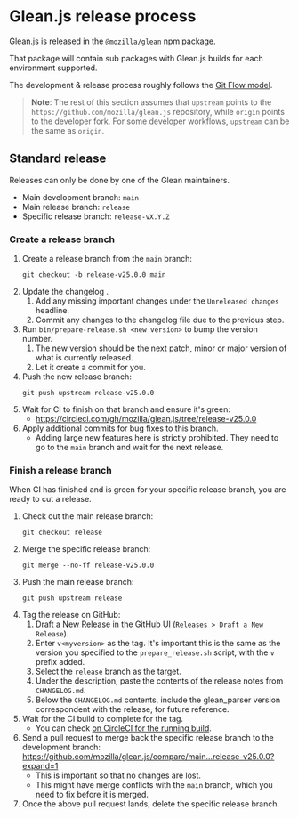 # Glean.js release process

Glean.js is released in the [`@mozilla/glean`](https://www.npmjs.com/package/@mozilla/glean) npm package.

That package will contain sub packages with Glean.js builds for each environment supported.

The development & release process roughly follows the [Git Flow model](https://nvie.com/posts/a-successful-git-branching-model/).

> **Note**: The rest of this section assumes that `upstream` points to the `https://github.com/mozilla/glean.js` repository, while `origin` points to the developer fork. For some developer workflows, `upstream` can be the same as `origin`.

## Standard release

Releases can only be done by one of the Glean maintainers.

- Main development branch: `main`
- Main release branch: `release`
- Specific release branch: `release-vX.Y.Z`

### Create a release branch

1. Create a release branch from the `main` branch:
    ```
    git checkout -b release-v25.0.0 main
    ```
2. Update the changelog .
    1. Add any missing important changes under the `Unreleased changes` headline.
    2. Commit any changes to the changelog file due to the previous step.
3. Run `bin/prepare-release.sh <new version>` to bump the version number.
    1. The new version should be the next patch, minor or major version of what is currently released.
    2. Let it create a commit for you.
4. Push the new release branch:
    ```
    git push upstream release-v25.0.0
    ```
5. Wait for CI to finish on that branch and ensure it's green:
    * <https://circleci.com/gh/mozilla/glean.js/tree/release-v25.0.0>
6. Apply additional commits for bug fixes to this branch.
    * Adding large new features here is strictly prohibited. They need to go to the `main` branch and wait for the next release.

### Finish a release branch

When CI has finished and is green for your specific release branch, you are ready to cut a release.

1. Check out the main release branch:
    ```
    git checkout release
    ```
2. Merge the specific release branch:
    ```
    git merge --no-ff release-v25.0.0
    ```
3. Push the main release branch:
    ```
    git push upstream release
    ```
4. Tag the release on GitHub:
    1. [Draft a New Release](https://github.com/mozilla/glean.js/releases/new) in the GitHub UI (`Releases > Draft a New Release`).
    2. Enter `v<myversion>` as the tag. It's important this is the same as the version you specified to the `prepare_release.sh` script, with the `v` prefix added.
    3. Select the `release` branch as the target.
    4. Under the description, paste the contents of the release notes from `CHANGELOG.md`.
    5. Below the `CHANGELOG.md` contents, include the glean_parser version correspondent with the release, for future reference.
5. Wait for the CI build to complete for the tag.
    * You can check [on CircleCI for the running build](https://circleci.com/gh/mozilla/glean.js).
6. Send a pull request to merge back the specific release branch to the development branch: <https://github.com/mozilla/glean.js/compare/main...release-v25.0.0?expand=1>
    * This is important so that no changes are lost.
    * This might have merge conflicts with the `main` branch, which you need to fix before it is merged.
7. Once the above pull request lands, delete the specific release branch.
